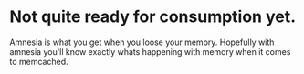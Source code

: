 # Not quite ready for consumption yet.
Amnesia is what you get when you loose your memory. Hopefully with amnesia you'll know exactly whats happening with memory when it comes to memcached.
